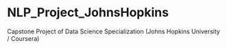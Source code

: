 # NLP_Project_JohnsHopkins
Capstone Project of Data Science Specialization (Johns Hopkins University / Coursera)

